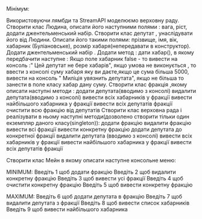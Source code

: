 Мінімум:

Використовуючи лямбди та StreamAPI моделюємо верховну раду. Створити клас Людина, описати його наступними полями : вага, ріст, додати
джентельменський набір. Створити клас депутат , унаслідувати його від Людини. Описати його такими полями: прізвище, імя, вік, хабарник
(Буліановське), розмір хабаря(непередавати в конструктор). Додати джентельменський набір . Додати метод : дати хабар(), в якому передбачити
наступне :
Якщо поле хабарник false - то вивести на консоль :" Цей депутат не бере хабарів", якщо умова не виконується , то ввести з консолі суму
хабаря яку ви даєте,якщо це сума більша 5000, вивести на консоль " Миліція увязнить депутата", якщо не більша то занести в поле класу хабар
дану суму. Створити клас фракція ,якому описати наступні методи :
 додати депутата(вводимо з консолі) видалити депутата(вводимо з консолі) вивести всіх хабарників у фракції вивести найбільшого хабарника 
 у фракції вивести всіх депутатів фракції очистити всю фракцію від депутатів
Створити клас верховна рада і реалізувати в ньому наступні методи(дозволено створити тільки один екземпляр даного класу(singleton)): 
додати фракцію видалити фракцію вивести всі фракції вивести конкретну фракцію додати депутата до конкретної фракції видалити депутата
(вводимо з консолі) вивести всіх хабарників у фракції вивести найбільшого хабарника у фракції вивести всіх депутатів фракції

Створити клас Мейн в якому описати наступне консольне меню:

MINIMUM: Введіть 1 щоб додати фракцію Введіть 2 щоб видалити конкретну фракцію Введіть 3 щоб вивести усі  фракції Введіть 4 щоб очистити 
конкретну фракцію Введіть 5 щоб вивести конкретну фракцію

MAXIMUM: Введіть 6 щоб додати депутата в фракцію Введіть 7 щоб видалити депутата з фракції Введіть 8 щоб вивести список хабарників Введіть 
9 щоб вивести найбільшого хабарника
